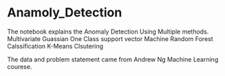 # Anamoly_Detection
The notebook explains the Anomaly Detection Using Multiple methods. 
Multivariate Guassian
One Class support vector Machine
Random Forest Calssification
K-Means Clsutering

The data and problem statement came from Andrew Ng Machine Learning courese.
